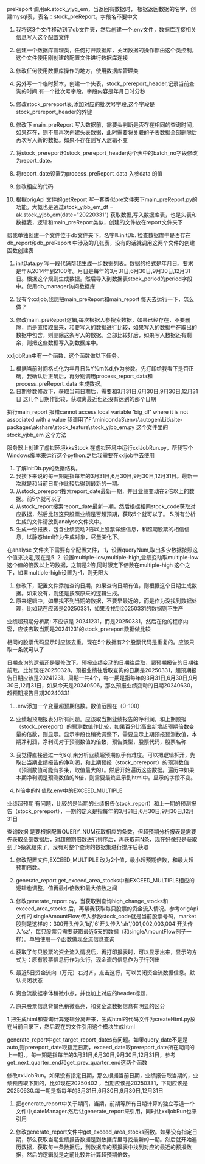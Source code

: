 preReport 调用ak.stock_yjyg_em，当返回有数据时，
根据返回数据的名字，创建mysql表，表名：stock_preReport。字段名不要中文

1. 我将这3个文件移动到了db文件夹，然后创建一个.env文件，数据库连接相关信息写入这个配置文件
2. 创建一个数据库管理类，任何打开数据库，关闭数据的操作都由这个类控制，这个文件使用刚创建的配置文件进行数据库连接
3. 修改任何使用数据库操作的地方，使用数据库管理类

1. 另外写一个临时脚本，创建一个头表，stock_prereport_header,记录当前查询的时间,有一个批次号字段，字段内容是年月日时分秒
2. 修改stock_prereport表,添加对应的批次号字段,这个字段是stock_prereport_header的外键

1. 修改下 main_preReport 写入数据前，需要头判断是否存在相同的查询时间，如果存在，则不用再次创建头表数据，此时需要将关联的子表数据全部删除后再次写入新的数据。如果不存在则写入逻辑不变

1. 将stock_prereport和stock_prereport_header两个表中的batch_no字段修改为report_date。
2. 将report_date设置为process_preReport_data 入参data 的值
3. 修改相应的代码

1. 根据origApi 文件的getReport 写一套类似pre文件夹下main_preReport.py的功能。大概也是通过stock_yjbb_em_df = ak.stock_yjbb_em(date="20220331") 获取数据,写入数据库表，也是头表和数据表，逻辑和main_preReport类似，创建的文件放在report文件夹下
    
    <!-- stock_prereport，stock_prereport_header，stock_report_header，stock_report， -->
帮我单独创建一个文件位于db文件夹下，名字叫initDb. 检查数据库中是否存在db_report和db_preReport 中涉及的几张表，没有的话就调用这两个文件的创建函数创建表

1. initData.py  写一段代码帮我生成一组数据列表。数据的格式是年月日。要求是年从2014年到2100年。月日是每年的3月31日,6月30日,9月30日,12月31日。根据这个规则生成数据。然后导入到数据表stock_period的period字段中。使用db_manager访问数据库

1. 我有个xxljob,我想把main_preReport和main_report 每天去运行一下，怎么做？

1. 修改main_preReport逻辑,每次根据入参搜索数据，如果已经存在，不要删除，而是直接取出来，和要写入的数据进行比较，如果写入的数据中在取出的数据中包含，则删除这条写入的数据。全部比较好后，如果写入数据还有剩余，则把这些数据写入到数据库中。

xxljobRun中有一个函数，这个函数做以下任务。
1. 根据当前时间格式化为年月日%Y%m%d,作为参数。先打印给我看下是否正确，我确认后正确后，再分别调用process_report_data和process_preReport_data 生成数据。
2. 日期参数修改下，获取当前日期后，需要和3月31日,6月30日,9月30日,12月31日 这几个日期作比较，获取离最近但还没有达到的那个日期


执行main_report 报错cannot access local variable 'big_df' where it is not associated with a value
我调用了F:\miniconda3\envs\autogen\Lib\site-packages\akshare\stock_feature\stock_yjbb_em.py 这个文件里的stock_yjbb_em 这个方法

服务器上创建了虚拟环境kksStock 在虚拟环境中运行xxlJobRun.py，帮我写个Windows脚本来运行这个python.之后我需要在xxljob中去使用


1. 了解initDb.py的数据结构。
2. 我接下来说的每一期是指每年的3月31日,6月30日,9月30日,12月31日。最新一次就是和当前日期作比较后得到最新的一期。
3. 从stock_prereport搜索report_date最新一期，并且业绩变动在2倍以上的数据。前5个就可以了
4. 从stock_report搜索report_date最新一期，然后根据相同stock_code获取对应数据，然后比较这只股票业绩是否超预期，获取5个就可以了。
5.所有分析生成的文件请放到analyse文件夹中。
6. 生成一份报表，包含业绩变动2倍以上股票详细信息，和超期股票的相信信息，以静态html作为生成对象，尽量美化下。


在analyse 文件夹下需要有个配置文件，
1，设置queryNum,取出多少数据按照这个值来决定,现在是5.
2. 设置multiple-low,multiple-high,业绩变动取multiple-low这个值的倍数以上的数据，之前是2倍,同时限定下倍数在multiple-high 这个之下，如果multiple-high设置为-1，则无限大


1. 修改下，配置文件添加查询日期，如果查询日期有值，则根据这个日期生成数据。如果没有，则还是按照原来的逻辑生成。
2. 原来逻辑中，如果找不到当期的数据，不要早最近的，而是作为没找到数据处理，比如现在应该是20250331，如果没找到20250331的数据则不生产

业绩超预期分析期: 不应该是 20241231，而是20250331，然后在他的程序内容，应该去取当期是20241231的stock_prereport数据做比较

相同的股票代码显示时应该去重，现在5个数据有2个股票代码是重复的。应该只取一条就可以了


日期查询的逻辑还是要修改下。预报业绩变动的日期往后取，超预期报告的日期往前取。比如现在20250328，预报业绩往后取查询的日期是20250331，超预期报告日期应该是20241231，周期一共4个，每一期是指每年的3月31日,6月30日,9月30日,12月31日，如果今天是20240506，那么预报业绩变动的日期20240630，超预期报告日期20240331

1. .env添加一个变量超预期倍数。数值范围在（0-100）
2. 业绩超预期报表分析有问题。应该取当期业绩报告的净利润，和上期预报（stock_prereport）的预测数值作比较，如果百分比高出新增超预期倍数变量的倍数，则显示。显示字段也稍微调整下，需要显示上期预报预测数值，本期净利润，净利润对于预测数值的倍数，预告类型，股票代码，股票名称

1. 我觉得直接通过一句sql,来分析业绩超预期似乎有难度。可以把逻辑拆开，先取出当期业绩报告的净利润，和上期预报（stock_prereport）的预测数值（预测数值可能有多条，取值最大的）。然后开始遍历这些数据。遍历中如果本期净利润是预测数值的N倍，则需要最终显示到html中。显示的字段不变。
2. N倍中的N 值取.env中的EXCEED_MULTIPLE


业绩超预期 有问题，比较的是当期的业绩报告(stock_report）和上一期的预测报告（stock_prereport），一期的定义是指每年的3月31日,6月30日,9月30日,12月31日

查询数据 是要根据配置QUERY_NUM获取相应的条数，但超预期分析报表是需要先获取全部数据后，对超预期倍数进行排序后，再获取前N条，现在好像只是获取到了5条就结束了，没有对整个查询的数据集进行排序后获取

1. 修改配置文件,EXCEED_MULTIPLE 改为2个值，最小超预期倍数，和最大超预期倍数。
2. generate_report get_exceed_area_stocks中和EXCEED_MULTIPLE相应的逻辑也调整，值再最小倍数和最大倍数之间

1. 修改generate_report.py，当获取到查询high_change_stocks和exceed_area_stocks 后，再帮我获取每只股票的资金流入情况。参考origApi文件的 singleAmountFlow,传入参数stock_code就是当前股票号码，market股则是这样的：300开头传入'bj','6'开头传入'sh','001,002,003,004'开头传入'sz'，每只股票只需要获取最近5天的数据（和singleAmountFlow例子一样）。单独使用一个函数做现金流信息查询

2. 获取了每只股票的资金流入情况后，再打印报表时，可以显示出来，显示的方式为：原有股票信息行作为头行，现金流的信息作为子行列出

1. 最近5日资金流向（万元）右对齐，点击这行，可以关闭资金流数据信息。默认关闭状态
2. 资金流数据字体稍微小点，并也加上对应的header标题， 
3. 原来股票信息背景色稍微高亮，和资金流数据信息有明显的区分

1.把生成html和查询计算逻辑分离开来，生成html的代码文件为createHtml.py放在当前目录下，然后现在的文件引用这个模块生成html

generate_report中get_target_report_dates有问题。如果query_date不是是auto,则prereport_date取指定日期，exceed_date取prereport_date所在期间的上一期，，每一期是指每年的3月31日,6月30日,9月30日,12月31日，参考get_next_quarter_end和get_prev_quarter_end这两个函数

修改xxlJobRun。如果没有指定日期，那么根据当前日期，业绩报告取当期的，业绩预告取下期的，比如现在20250402 ，当期应该是20250331，下期应该是20250630.每一期是指每年的3月31日,6月30日,9月30日,12月31日

1. 把generate_report中关于期间，当期，前期等所有日期计算的独立写道一个文件中,dateManager.然后让generate_report来引用，同时让xxljobRun也来引用

1. 修改generate_report文件中get_exceed_area_stocks函数。如果没有指定日期，那么获取当期业绩报告数据是到数据库里寻找最新的一期。然后就开始遍历数据，获取每一条数据后，到数据库的预报表中找到对应的最近的预报数据，然后的逻辑就是之前比较并计算超预期倍数。